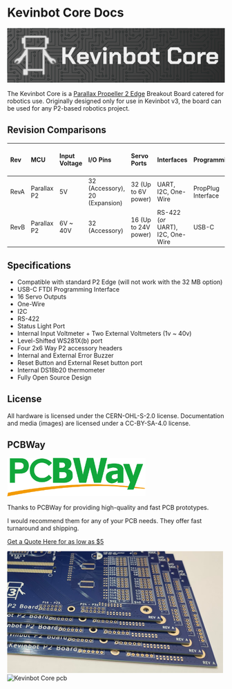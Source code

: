 
# Kevinbot Core Docs

![Logo banner](images/banner.png)

The Kevinbot Core is a [Parallax Propeller 2 Edge](https://www.parallax.com/product/p2-edge-module/) Breakout 
Board catered for robotics use.
Originally designed only for use in Kevinbot v3, the board can be used for any P2-based robotics project.

## Revision Comparisons

| Rev  | MCU         | Input Voltage | I/O Pins                       | Servo Ports          | Interfaces                        | Programming        | Inbuilt Sensors | Voltmeters                             | Error Buzzer | NeoPixel Output | Status Light Output | Reset Button and Header |
| :--- | :---------- | :------------ | :----------------------------- | :------------------- | :-------------------------------- | :----------------- | :-------------- | :------------------------------------- | :----------- | :-------------- | :------------------ | :---------------------- |
| RevA | Parallax P2 | 5V            | 32 (Accessory), 20 (Expansion) | 32 (Up to 6V power)  | UART, I2C, One-Wire               | PropPlug Interface | DS18B20 Thermo  | 2x Up to 33v                           | ✅           | ✅              | ✅                  | ✅                      |
| RevB | Parallax P2 | 6V ~ 40V      | 32 (Accessory)                 | 16 (Up to 24V power) | RS-422 (_or_ UART), I2C, One-Wire | USB-C              | tbd             | 2x Up to 60v + Input meter (Up to 40v) | ✅           | ✅              | ✅                  | ✅                      |

## Specifications

* Compatible with standard P2 Edge (will not work with the 32 MB option)
* USB-C FTDI Programming Interface
* 16 Servo Outputs
* One-Wire
* I2C
* RS-422
* Status Light Port
* Internal Input Voltmeter + Two External Voltmeters (1v ~ 40v)
* Level-Shifted WS281X(b) port
* Four 2x6 Way P2 accessory headers
* Internal and External Error Buzzer
* Reset Button and External Reset button port
* Internal DS18b20 thermometer
* Fully Open Source Design

## License

All hardware is licensed under the CERN-OHL-S-2.0 license. 
Documentation and media (images) are licensed under a CC-BY-SA-4.0 license.

## PCBWay

<img src="images/pcbway-logo.png" width="320" alt="PCBWay"></img>

Thanks to PCBWay for providing high-quality and fast PCB prototypes.

I would recommend them for any of your PCB needs. They offer fast turnaround and shipping.

[Get a Quote Here for as low as $5](https://www.pcbway.com/orderonline.aspx)

<img src="images/pcb-edges.png" width="500" alt="pcb edges"></img>
<img src="images/pcbs.png" width="500" alt="Kevinbot Core pcb"></img>
